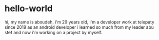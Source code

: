# hello-world
hi,
my name is aboudeh, i'm 29 years old, i'm a developer work at telepaty since 2019 as an android developer i learned so much from my leader abu stef and now i'm working on a project by myself.

